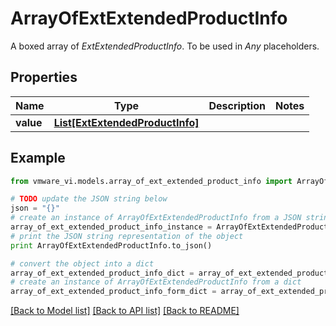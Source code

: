 # ArrayOfExtExtendedProductInfo

A boxed array of *ExtExtendedProductInfo*. To be used in *Any* placeholders. 

## Properties
Name | Type | Description | Notes
------------ | ------------- | ------------- | -------------
**value** | [**List[ExtExtendedProductInfo]**](ExtExtendedProductInfo.md) |  | 

## Example

```python
from vmware_vi.models.array_of_ext_extended_product_info import ArrayOfExtExtendedProductInfo

# TODO update the JSON string below
json = "{}"
# create an instance of ArrayOfExtExtendedProductInfo from a JSON string
array_of_ext_extended_product_info_instance = ArrayOfExtExtendedProductInfo.from_json(json)
# print the JSON string representation of the object
print ArrayOfExtExtendedProductInfo.to_json()

# convert the object into a dict
array_of_ext_extended_product_info_dict = array_of_ext_extended_product_info_instance.to_dict()
# create an instance of ArrayOfExtExtendedProductInfo from a dict
array_of_ext_extended_product_info_form_dict = array_of_ext_extended_product_info.from_dict(array_of_ext_extended_product_info_dict)
```
[[Back to Model list]](../README.md#documentation-for-models) [[Back to API list]](../README.md#documentation-for-api-endpoints) [[Back to README]](../README.md)


